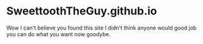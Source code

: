 # SweettoothTheGuy.github.io
Wow
I can't believe you found this site
I didn't think anyone would
good job
you can do what you want now
goodybe.
